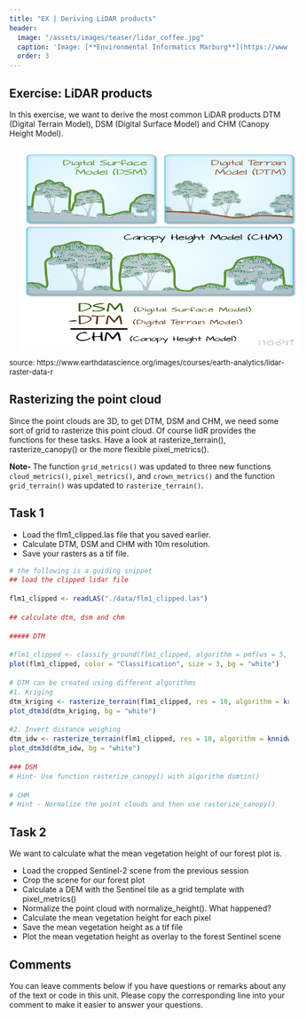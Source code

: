 ```yaml
---
title: "EX | Deriving LiDAR products"
header:
  image: "/assets/images/teaser/lidar_coffee.jpg"
  caption: 'Image: [**Environmental Informatics Marburg**](https://www.uni-marburg.de/en/fb19/disciplines/physisch/environmentalinformatics){:target="_blank"}'
  order: 3
---
```


## Exercise: LiDAR products 

In this exercise, we want to derive the most common LiDAR products DTM (Digital Terrain Model), DSM (Digital Surface Model) and CHM (Canopy Height Model).

<img src="lidarTree-height.png" width="1104" height="359" align="centre" vspace="10" hspace="20">
<font size="-1">source: https://www.earthdatascience.org/images/courses/earth-analytics/lidar-raster-data-r</font>

## Rasterizing the point cloud

Since the point clouds are 3D, to get DTM, DSM and CHM, we need some sort of grid to rasterize this point cloud.
Of course lidR provides the functions for these tasks. Have a look at rasterize_terrain(), rasterize_canopy() or the more flexible pixel_metrics().

<b> Note- </b> The function `grid_metrics()` was updated to three new functions `cloud_metrics()`, `pixel_metrics()`, and `crown_metrics()` and the function `grid_terrain()` was updated to `rasterize_terrain()`. 

## Task 1
* Load the flm1_clipped.las file that you saved earlier.
* Calculate DTM, DSM and CHM with 10m resolution.
* Save your rasters as a tif file. 

```r
# the following is a guiding snippet 
## load the clipped lidar file

flm1_clipped <- readLAS("./data/flm1_clipped.las")

## calculate dtm, dsm and chm

##### DTM

#flm1_clipped <- classify_ground(flm1_clipped, algorithm = pmf(ws = 5, th = 3)) #step to classify ground points based on Progressive Morphological Filter
plot(flm1_clipped, color = "Classification", size = 3, bg = "white") 

# DTM can be created using different algorithms
#1. Kriging
dtm_kriging <- rasterize_terrain(flm1_clipped, res = 10, algorithm = kriging(k = 40))
plot_dtm3d(dtm_kriging, bg = "white") 

#2. Invert distance weighing
dtm_idw <- rasterize_terrain(flm1_clipped, res = 10, algorithm = knnidw(k = 10L, p = 2))
plot_dtm3d(dtm_idw, bg = "white") 

### DSM 
# Hint- Use function rasterize_canopy() with algorithm dsmtin()

# CHM
# Hint - Normalize the point clouds and then use rasterize_canopy()

```

## Task 2 

We want to calculate what the mean vegetation height of our forest plot is.

* Load the cropped Sentinel-2 scene from the previous session
* Crop the scene for our forest plot
* Calculate a DEM with the Sentinel tile as a grid template with pixel_metrics()
* Normalize the point cloud with normalize_height(). What happened?
* Calculate the mean vegetation height for each pixel
* Save the mean vegetation height as a tif file
* Plot the mean vegetation height as overlay to the forest Sentinel scene


## Comments 

You can leave comments below if you have questions or remarks about any of the text or code in this unit. Please copy the corresponding line into your comment to make it easier to answer your questions.

<script src="https://utteranc.es/client.js" 
        repo="GeoMOER/moer-mpg-upscaling"
        issue-term="moer_mpg_upscaling_unit04_task2" 
        theme="github-light" 
        crossorigin="anonymous" 
        async> 
</script> 






